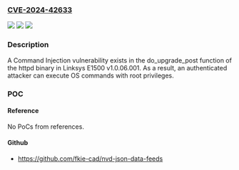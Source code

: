 ### [CVE-2024-42633](https://cve.mitre.org/cgi-bin/cvename.cgi?name=CVE-2024-42633)
![](https://img.shields.io/static/v1?label=Product&message=n%2Fa&color=blue)
![](https://img.shields.io/static/v1?label=Version&message=n%2Fa&color=blue)
![](https://img.shields.io/static/v1?label=Vulnerability&message=n%2Fa&color=brighgreen)

### Description

A Command Injection vulnerability exists in the do_upgrade_post function of the httpd binary in Linksys E1500 v1.0.06.001. As a result, an authenticated attacker can execute OS commands with root privileges.

### POC

#### Reference
No PoCs from references.

#### Github
- https://github.com/fkie-cad/nvd-json-data-feeds

